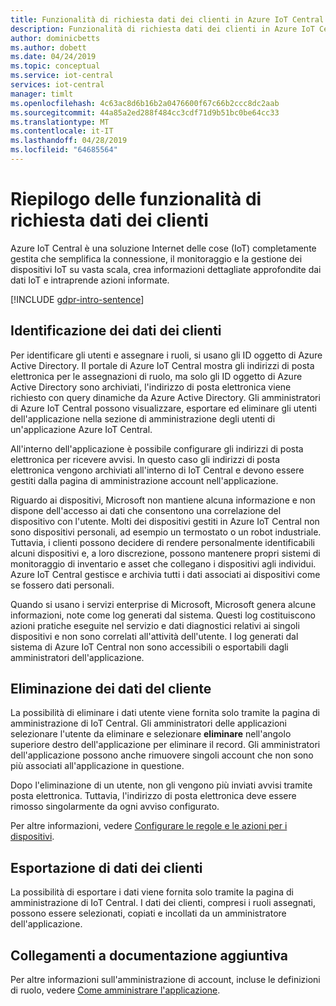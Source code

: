 ```yaml
---
title: Funzionalità di richiesta dati dei clienti in Azure IoT Central | Microsoft Docs
description: Funzionalità di richiesta dati dei clienti in Azure IoT Central
author: dominicbetts
ms.author: dobett
ms.date: 04/24/2019
ms.topic: conceptual
ms.service: iot-central
services: iot-central
manager: timlt
ms.openlocfilehash: 4c63ac8d6b16b2a0476600f67c66b2ccc8dc2aab
ms.sourcegitcommit: 44a85a2ed288f484cc3cdf71d9b51bc0be64cc33
ms.translationtype: MT
ms.contentlocale: it-IT
ms.lasthandoff: 04/28/2019
ms.locfileid: "64685564"
---
```

# <a name="summary-of-customer-data-request-features"></a>Riepilogo delle funzionalità di richiesta dati dei clienti

Azure IoT Central è una soluzione Internet delle cose (IoT) completamente gestita che semplifica la connessione, il monitoraggio e la gestione dei dispositivi IoT su vasta scala, crea informazioni dettagliate approfondite dai dati IoT e intraprende azioni informate.

[!INCLUDE [gdpr-intro-sentence](../../includes/gdpr-intro-sentence.md)]

## <a name="identifying-customer-data"></a>Identificazione dei dati dei clienti

Per identificare gli utenti e assegnare i ruoli, si usano gli ID oggetto di Azure Active Directory. Il portale di Azure IoT Central mostra gli indirizzi di posta elettronica per le assegnazioni di ruolo, ma solo gli ID oggetto di Azure Active Directory sono archiviati, l'indirizzo di posta elettronica viene richiesto con query dinamiche da Azure Active Directory. Gli amministratori di Azure IoT Central possono visualizzare, esportare ed eliminare gli utenti dell'applicazione nella sezione di amministrazione degli utenti di un'applicazione Azure IoT Central.

All'interno dell'applicazione è possibile configurare gli indirizzi di posta elettronica per ricevere avvisi. In questo caso gli indirizzi di posta elettronica vengono archiviati all'interno di IoT Central e devono essere gestiti dalla pagina di amministrazione account nell'applicazione.

Riguardo ai dispositivi, Microsoft non mantiene alcuna informazione e non dispone dell'accesso ai dati che consentono una correlazione del dispositivo con l'utente. Molti dei dispositivi gestiti in Azure IoT Central non sono dispositivi personali, ad esempio un termostato o un robot industriale. Tuttavia, i clienti possono decidere di rendere personalmente identificabili alcuni dispositivi e, a loro discrezione, possono mantenere propri sistemi di monitoraggio di inventario e asset che collegano i dispositivi agli individui. Azure IoT Central gestisce e archivia tutti i dati associati ai dispositivi come se fossero dati personali.

Quando si usano i servizi enterprise di Microsoft, Microsoft genera alcune informazioni, note come log generati dal sistema. Questi log costituiscono azioni pratiche eseguite nel servizio e dati diagnostici relativi ai singoli dispositivi e non sono correlati all'attività dell'utente. I log generati dal sistema di Azure IoT Central non sono accessibili o esportabili dagli amministratori dell'applicazione.

## <a name="deleting-customer-data"></a>Eliminazione dei dati del cliente

La possibilità di eliminare i dati utente viene fornita solo tramite la pagina di amministrazione di IoT Central. Gli amministratori delle applicazioni selezionare l'utente da eliminare e selezionare **eliminare** nell'angolo superiore destro dell'applicazione per eliminare il record. Gli amministratori dell'applicazione possono anche rimuovere singoli account che non sono più associati all'applicazione in questione.

Dopo l'eliminazione di un utente, non gli vengono più inviati avvisi tramite posta elettronica. Tuttavia, l'indirizzo di posta elettronica deve essere rimosso singolarmente da ogni avviso configurato.

Per altre informazioni, vedere [Configurare le regole e le azioni per i dispositivi](tutorial-configure-rules.md).

## <a name="exporting-customer-data"></a>Esportazione di dati dei clienti

La possibilità di esportare i dati viene fornita solo tramite la pagina di amministrazione di IoT Central. I dati dei clienti, compresi i ruoli assegnati, possono essere selezionati, copiati e incollati da un amministratore dell'applicazione.

## <a name="links-to-additional-documentation"></a>Collegamenti a documentazione aggiuntiva

Per altre informazioni sull'amministrazione di account, incluse le definizioni di ruolo, vedere [Come amministrare l'applicazione](howto-administer.md).
